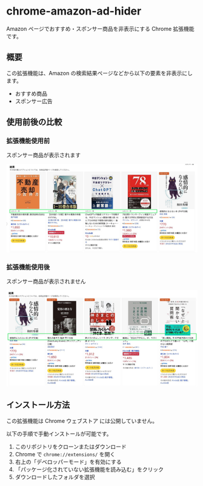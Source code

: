 # chrome-amazon-ad-hider

Amazon ページでおすすめ・スポンサー商品を非表示にする Chrome 拡張機能です。

## 概要

この拡張機能は、Amazon の検索結果ページなどから以下の要素を非表示にします。

- おすすめ商品
- スポンサー広告

## 使用前後の比較

### 拡張機能使用前

スポンサー商品が表示されます

![使用前](img/before.jpg)

### 拡張機能使用後

スポンサー商品が表示されません

![使用後](img/after.jpg)

## インストール方法

この拡張機能は Chrome ウェブストア には公開していません。

以下の手順で手動インストールが可能です。

1. このリポジトリをクローンまたはダウンロード
2. Chrome で `chrome://extensions/` を開く
3. 右上の「デベロッパーモード」を有効にする
4. 「パッケージ化されていない拡張機能を読み込む」をクリック
5. ダウンロードしたフォルダを選択
